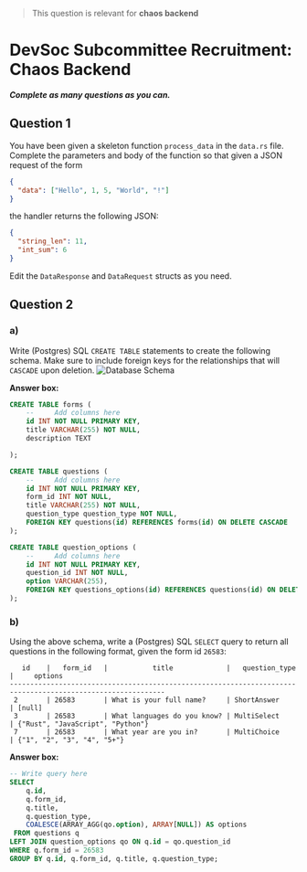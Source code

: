 > This question is relevant for **chaos backend**

# DevSoc Subcommittee Recruitment: Chaos Backend

**_Complete as many questions as you can._**

## Question 1

You have been given a skeleton function `process_data` in the `data.rs` file.
Complete the parameters and body of the function so that given a JSON request of the form

```json
{
  "data": ["Hello", 1, 5, "World", "!"]
}
```

the handler returns the following JSON:

```json
{
  "string_len": 11,
  "int_sum": 6
}
```

Edit the `DataResponse` and `DataRequest` structs as you need.

## Question 2

### a)

Write (Postgres) SQL `CREATE TABLE` statements to create the following schema.
Make sure to include foreign keys for the relationships that will `CASCADE` upon deletion.
![Database Schema](db_schema.png)

**Answer box:**

```sql
CREATE TABLE forms (
    --     Add columns here
    id INT NOT NULL PRIMARY KEY,
    title VARCHAR(255) NOT NULL,
    description TEXT

);

CREATE TABLE questions (
    --     Add columns here
    id INT NOT NULL PRIMARY KEY,
    form_id INT NOT NULL,
    title VARCHAR(255) NOT NULL,
    question_type question_type NOT NULL,
    FOREIGN KEY questions(id) REFERENCES forms(id) ON DELETE CASCADE
);

CREATE TABLE question_options (
    --     Add columns here
    id INT NOT NULL PRIMARY KEY,
    question_id INT NOT NULL,
    option VARCHAR(255),
    FOREIGN KEY questions_options(id) REFERENCES questions(id) ON DELETE CASCADE
);
```

### b)

Using the above schema, write a (Postgres) SQL `SELECT` query to return all questions in the following format, given the form id `26583`:

```
   id    |   form_id   |           title             |   question_type   |     options
------------------------------------------------------------------------------------------------------------
 2       | 26583       | What is your full name?     | ShortAnswer       | [null]
 3       | 26583       | What languages do you know? | MultiSelect       | {"Rust", "JavaScript", "Python"}
 7       | 26583       | What year are you in?       | MultiChoice       | {"1", "2", "3", "4", "5+"}
```

**Answer box:**

```sql
-- Write query here
SELECT
    q.id,
    q.form_id,
    q.title,
    q.question_type,
    COALESCE(ARRAY_AGG(qo.option), ARRAY[NULL]) AS options
 FROM questions q
LEFT JOIN question_options qo ON q.id = qo.question_id
WHERE q.form_id = 26583
GROUP BY q.id, q.form_id, q.title, q.question_type;
```
